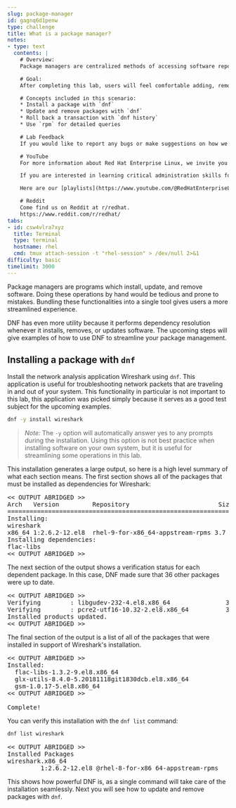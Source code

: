 ```yaml
---
slug: package-manager
id: gagnq6d1penw
type: challenge
title: What is a package manager?
notes:
- type: text
  contents: |
    # Overview:
    Package managers are centralized methods of accessing software repositories. Using package managers for installing and updating software removes many opportunities for user error and automates numerous installation steps. On RHEL, DNF is the default package manager, but you will also see RPM.

    # Goal:
    After completing this lab, users will feel comfortable adding, removing, and updating packages.

    # Concepts included in this scenario:
    * Install a package with `dnf`
    * Update and remove packages with `dnf`
    * Roll back a transaction with `dnf history`
    * Use `rpm` for detailed queries

    # Lab Feedback
    If you would like to report any bugs or make suggestions on how we can improve our labs, [please leave us a message here](https://github.com/rhel-labs/instruqt/discussions/categories/general).

    # YouTube
    For more information about Red Hat Enterprise Linux, we invite you to view our [YouTube channel]([**red.ht/rhel-youtube**](https://red.ht/4etqJ1T)). [**red.ht/rhel-youtube**](https://red.ht/4etqJ1T)

    If you are interested in learning critical administration skills for Red Hat Enterprise Linux, you might be interested in our show [Into the Terminal](https://www.youtube.com/playlist?list=PLXJyD2dL4oqeX-C3MvsMUJuEzWM4vLK2C).

    Here are our [playlists](https://www.youtube.com/@RedHatEnterpriseLinux/playlists). You can find various playlists on topics such as product updates and Satellite configuration and administration.

    # Reddit
    Come find us on Reddit at r/redhat.
    https://www.reddit.com/r/redhat/
tabs:
- id: csw4vlra7xyz
  title: Terminal
  type: terminal
  hostname: rhel
  cmd: tmux attach-session -t "rhel-session" > /dev/null 2>&1
difficulty: basic
timelimit: 3000
---
```


Package managers are programs which install, update, and remove software. Doing these operations by hand would be tedious and prone to mistakes. Bundling these functionalities into a single tool gives users a more streamlined experience.

DNF has even more utility because it performs dependency resolution whenever it installs, removes, or updates software. The upcoming steps will give examples of how to use DNF to streamline your package management.

## Installing a package with `dnf`

Install the network analysis application Wireshark using `dnf`. This application is useful for troubleshooting network packets that are traveling in and out of your system. This functionality in particular is not important to this lab, this application was picked simply because it serves as a good test subject for the upcoming examples.

```bash
dnf -y install wireshark
```

>_Note:_ The `-y` option will automatically answer yes to any prompts during the installation. Using this option is not best practice when installing software on your own system, but it is useful for streamlining some operations in this lab.

This installation generates a large output, so here is a high level summary of what each section means. The first section shows all of the packages that must be installed as dependencies for Wireshark:

<pre class=file>
<< OUTPUT ABRIDGED >>
Arch   Version         Repository                        Size
===================================================================
Installing:
wireshark
x86_64 1:2.6.2-12.el8  rhel-9-for-x86_64-appstream-rpms 3.7 M
Installing dependencies:
flac-libs
<< OUTPUT ABRIDGED >>
</pre>

The next section of the output shows a verification status for each dependent package. In this case, DNF made sure that 36 other packages were up to date.

<pre class=file>
<< OUTPUT ABRIDGED >>
Verifying        : libgudev-232-4.el8.x86_64               35/36
Verifying        : pcre2-utf16-10.32-2.el8.x86_64          36/36
Installed products updated.
<< OUTPUT ABRIDGED >>
</pre>

The final section of the output is a list of all of the packages that were installed in support of Wireshark's installation.

<pre class=file>
<< OUTPUT ABRIDGED >>
Installed:
  flac-libs-1.3.2-9.el8.x86_64
  glx-utils-8.4.0-5.20181118git1830dcb.el8.x86_64
  gsm-1.0.17-5.el8.x86_64
<< OUTPUT ABRIDGED >>

Complete!
</pre>

You can verify this installation with the `dnf list` command:

```bash
dnf list wireshark
```

<pre class=file>
<< OUTPUT ABRIDGED >>
Installed Packages
wireshark.x86_64
         1:2.6.2-12.el8 @rhel-8-for-x86_64-appstream-rpms
</pre>

This shows how powerful DNF is, as a single command will take care of the installation
seamlessly. Next you will see how to update and remove packages with `dnf`.
